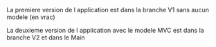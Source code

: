 La premiere version de l application est dans la branche V1 sans aucun modele (en vrac)

La deuxieme version de l application avec le modele MVC est dans la branche V2 et dans le Main

